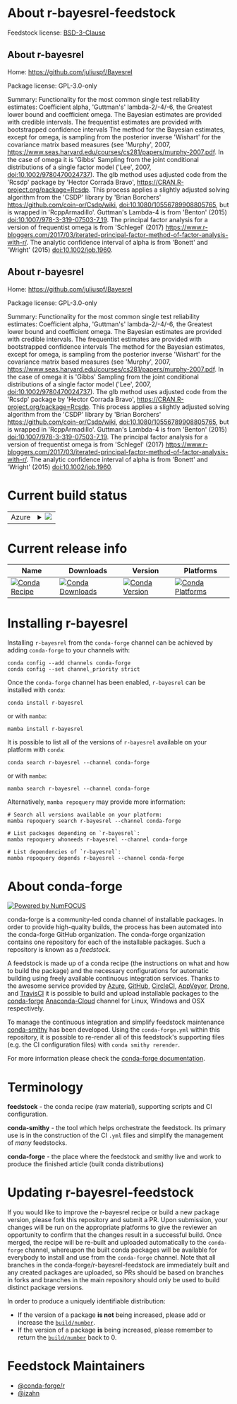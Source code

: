 About r-bayesrel-feedstock
==========================

Feedstock license: [BSD-3-Clause](https://github.com/conda-forge/r-bayesrel-feedstock/blob/main/LICENSE.txt)


About r-bayesrel
----------------

Home: https://github.com/juliuspf/Bayesrel

Package license: GPL-3.0-only

Summary: Functionality for the most common single test reliability estimates: Coefficient alpha, 'Guttman's' lambda-2/-4/-6, the Greatest lower bound and coefficient omega. The Bayesian estimates are provided with credible intervals. The frequentist estimates are provided with bootstrapped confidence intervals The method for the Bayesian estimates, except for omega, is sampling from the posterior inverse 'Wishart' for the covariance matrix based measures (see 'Murphy', 2007, <https://www.seas.harvard.edu/courses/cs281/papers/murphy-2007.pdf>. In the case of omega it is 'Gibbs' Sampling from the joint conditional distributions of a single factor model ('Lee', 2007, <doi:10.1002/9780470024737>). The glb method uses adjusted code from the 'Rcsdp' package by 'Hector Corrada Bravo', <https://CRAN.R-project.org/package=Rcsdp>. This process applies a slightly adjusted solving algorithm from the 'CSDP' library by 'Brian Borchers' <https://github.com/coin-or/Csdp/wiki>, <doi:10.1080/10556789908805765>, but is wrapped in 'RcppArmadillo'. Guttman's Lambda-4 is from 'Benton' (2015) <doi:10.1007/978-3-319-07503-7_19>. The principal factor analysis for a version of frequentist omega is from 'Schlegel' (2017) <https://www.r-bloggers.com/2017/03/iterated-principal-factor-method-of-factor-analysis-with-r/>. The analytic confidence interval of alpha is from 'Bonett' and 'Wright' (2015) <doi:10.1002/job.1960>.

About r-bayesrel
----------------

Home: https://github.com/juliuspf/Bayesrel

Package license: GPL-3.0-only

Summary: Functionality for the most common single test reliability estimates: Coefficient alpha, 'Guttman's' lambda-2/-4/-6, the Greatest lower bound and coefficient omega. The Bayesian estimates are provided with credible intervals. The frequentist estimates are provided with bootstrapped confidence intervals The method for the Bayesian estimates, except for omega, is sampling from the posterior inverse 'Wishart' for the covariance matrix based measures (see 'Murphy', 2007, <https://www.seas.harvard.edu/courses/cs281/papers/murphy-2007.pdf>. In the case of omega it is 'Gibbs' Sampling from the joint conditional distributions of a single factor model ('Lee', 2007, <doi:10.1002/9780470024737>). The glb method uses adjusted code from the 'Rcsdp' package by 'Hector Corrada Bravo', <https://CRAN.R-project.org/package=Rcsdp>. This process applies a slightly adjusted solving algorithm from the 'CSDP' library by 'Brian Borchers' <https://github.com/coin-or/Csdp/wiki>, <doi:10.1080/10556789908805765>, but is wrapped in 'RcppArmadillo'. Guttman's Lambda-4 is from 'Benton' (2015) <doi:10.1007/978-3-319-07503-7_19>. The principal factor analysis for a version of frequentist omega is from 'Schlegel' (2017) <https://www.r-bloggers.com/2017/03/iterated-principal-factor-method-of-factor-analysis-with-r/>. The analytic confidence interval of alpha is from 'Bonett' and 'Wright' (2015) <doi:10.1002/job.1960>.

Current build status
====================


<table>
    
  <tr>
    <td>Azure</td>
    <td>
      <details>
        <summary>
          <a href="https://dev.azure.com/conda-forge/feedstock-builds/_build/latest?definitionId=13353&branchName=main">
            <img src="https://dev.azure.com/conda-forge/feedstock-builds/_apis/build/status/r-bayesrel-feedstock?branchName=main">
          </a>
        </summary>
        <table>
          <thead><tr><th>Variant</th><th>Status</th></tr></thead>
          <tbody><tr>
              <td>linux_64_r_base4.2</td>
              <td>
                <a href="https://dev.azure.com/conda-forge/feedstock-builds/_build/latest?definitionId=13353&branchName=main">
                  <img src="https://dev.azure.com/conda-forge/feedstock-builds/_apis/build/status/r-bayesrel-feedstock?branchName=main&jobName=linux&configuration=linux%20linux_64_r_base4.2" alt="variant">
                </a>
              </td>
            </tr><tr>
              <td>linux_64_r_base4.3</td>
              <td>
                <a href="https://dev.azure.com/conda-forge/feedstock-builds/_build/latest?definitionId=13353&branchName=main">
                  <img src="https://dev.azure.com/conda-forge/feedstock-builds/_apis/build/status/r-bayesrel-feedstock?branchName=main&jobName=linux&configuration=linux%20linux_64_r_base4.3" alt="variant">
                </a>
              </td>
            </tr><tr>
              <td>osx_64_r_base4.2</td>
              <td>
                <a href="https://dev.azure.com/conda-forge/feedstock-builds/_build/latest?definitionId=13353&branchName=main">
                  <img src="https://dev.azure.com/conda-forge/feedstock-builds/_apis/build/status/r-bayesrel-feedstock?branchName=main&jobName=osx&configuration=osx%20osx_64_r_base4.2" alt="variant">
                </a>
              </td>
            </tr><tr>
              <td>osx_64_r_base4.3</td>
              <td>
                <a href="https://dev.azure.com/conda-forge/feedstock-builds/_build/latest?definitionId=13353&branchName=main">
                  <img src="https://dev.azure.com/conda-forge/feedstock-builds/_apis/build/status/r-bayesrel-feedstock?branchName=main&jobName=osx&configuration=osx%20osx_64_r_base4.3" alt="variant">
                </a>
              </td>
            </tr><tr>
              <td>win_64</td>
              <td>
                <a href="https://dev.azure.com/conda-forge/feedstock-builds/_build/latest?definitionId=13353&branchName=main">
                  <img src="https://dev.azure.com/conda-forge/feedstock-builds/_apis/build/status/r-bayesrel-feedstock?branchName=main&jobName=win&configuration=win%20win_64_" alt="variant">
                </a>
              </td>
            </tr>
          </tbody>
        </table>
      </details>
    </td>
  </tr>
</table>

Current release info
====================

| Name | Downloads | Version | Platforms |
| --- | --- | --- | --- |
| [![Conda Recipe](https://img.shields.io/badge/recipe-r--bayesrel-green.svg)](https://anaconda.org/conda-forge/r-bayesrel) | [![Conda Downloads](https://img.shields.io/conda/dn/conda-forge/r-bayesrel.svg)](https://anaconda.org/conda-forge/r-bayesrel) | [![Conda Version](https://img.shields.io/conda/vn/conda-forge/r-bayesrel.svg)](https://anaconda.org/conda-forge/r-bayesrel) | [![Conda Platforms](https://img.shields.io/conda/pn/conda-forge/r-bayesrel.svg)](https://anaconda.org/conda-forge/r-bayesrel) |

Installing r-bayesrel
=====================

Installing `r-bayesrel` from the `conda-forge` channel can be achieved by adding `conda-forge` to your channels with:

```
conda config --add channels conda-forge
conda config --set channel_priority strict
```

Once the `conda-forge` channel has been enabled, `r-bayesrel` can be installed with `conda`:

```
conda install r-bayesrel
```

or with `mamba`:

```
mamba install r-bayesrel
```

It is possible to list all of the versions of `r-bayesrel` available on your platform with `conda`:

```
conda search r-bayesrel --channel conda-forge
```

or with `mamba`:

```
mamba search r-bayesrel --channel conda-forge
```

Alternatively, `mamba repoquery` may provide more information:

```
# Search all versions available on your platform:
mamba repoquery search r-bayesrel --channel conda-forge

# List packages depending on `r-bayesrel`:
mamba repoquery whoneeds r-bayesrel --channel conda-forge

# List dependencies of `r-bayesrel`:
mamba repoquery depends r-bayesrel --channel conda-forge
```


About conda-forge
=================

[![Powered by
NumFOCUS](https://img.shields.io/badge/powered%20by-NumFOCUS-orange.svg?style=flat&colorA=E1523D&colorB=007D8A)](https://numfocus.org)

conda-forge is a community-led conda channel of installable packages.
In order to provide high-quality builds, the process has been automated into the
conda-forge GitHub organization. The conda-forge organization contains one repository
for each of the installable packages. Such a repository is known as a *feedstock*.

A feedstock is made up of a conda recipe (the instructions on what and how to build
the package) and the necessary configurations for automatic building using freely
available continuous integration services. Thanks to the awesome service provided by
[Azure](https://azure.microsoft.com/en-us/services/devops/), [GitHub](https://github.com/),
[CircleCI](https://circleci.com/), [AppVeyor](https://www.appveyor.com/),
[Drone](https://cloud.drone.io/welcome), and [TravisCI](https://travis-ci.com/)
it is possible to build and upload installable packages to the
[conda-forge](https://anaconda.org/conda-forge) [Anaconda-Cloud](https://anaconda.org/)
channel for Linux, Windows and OSX respectively.

To manage the continuous integration and simplify feedstock maintenance
[conda-smithy](https://github.com/conda-forge/conda-smithy) has been developed.
Using the ``conda-forge.yml`` within this repository, it is possible to re-render all of
this feedstock's supporting files (e.g. the CI configuration files) with ``conda smithy rerender``.

For more information please check the [conda-forge documentation](https://conda-forge.org/docs/).

Terminology
===========

**feedstock** - the conda recipe (raw material), supporting scripts and CI configuration.

**conda-smithy** - the tool which helps orchestrate the feedstock.
                   Its primary use is in the construction of the CI ``.yml`` files
                   and simplify the management of *many* feedstocks.

**conda-forge** - the place where the feedstock and smithy live and work to
                  produce the finished article (built conda distributions)


Updating r-bayesrel-feedstock
=============================

If you would like to improve the r-bayesrel recipe or build a new
package version, please fork this repository and submit a PR. Upon submission,
your changes will be run on the appropriate platforms to give the reviewer an
opportunity to confirm that the changes result in a successful build. Once
merged, the recipe will be re-built and uploaded automatically to the
`conda-forge` channel, whereupon the built conda packages will be available for
everybody to install and use from the `conda-forge` channel.
Note that all branches in the conda-forge/r-bayesrel-feedstock are
immediately built and any created packages are uploaded, so PRs should be based
on branches in forks and branches in the main repository should only be used to
build distinct package versions.

In order to produce a uniquely identifiable distribution:
 * If the version of a package **is not** being increased, please add or increase
   the [``build/number``](https://docs.conda.io/projects/conda-build/en/latest/resources/define-metadata.html#build-number-and-string).
 * If the version of a package **is** being increased, please remember to return
   the [``build/number``](https://docs.conda.io/projects/conda-build/en/latest/resources/define-metadata.html#build-number-and-string)
   back to 0.

Feedstock Maintainers
=====================

* [@conda-forge/r](https://github.com/conda-forge/r/)
* [@izahn](https://github.com/izahn/)

